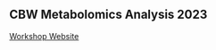 ## CBW Metabolomics Analysis 2023

[Workshop Website](https://bioinformaticsdotca.github.io/MET_2023/)
